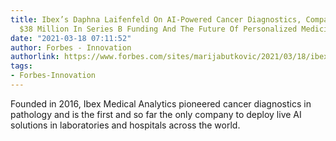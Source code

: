 ```yaml
---
title: Ibex’s Daphna Laifenfeld On AI-Powered Cancer Diagnostics, Company Raising
  $38 Million In Series B Funding And The Future Of Personalized Medicine
date: "2021-03-18 07:11:52"
author: Forbes - Innovation
authorlink: https://www.forbes.com/sites/marijabutkovic/2021/03/18/ibexs-daphna-laifenfeld-on-ai-powered-cancer-diagnostics-company-raising-38-million-in-series-b-funding-and-the-future-of-personalized-medicine/
tags:
- Forbes-Innovation
---
```

Founded in 2016, Ibex Medical Analytics pioneered cancer diagnostics in pathology and is the first and so far the only company to deploy live AI solutions in laboratories and hospitals across the world.